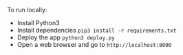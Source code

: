 To run locally:

- Install Python3
- Install dependencies `pip3 install -r requirements.txt`
- Deploy the app `python3 deploy.py`
- Open a web browser and go to `http://localhost:8000`
